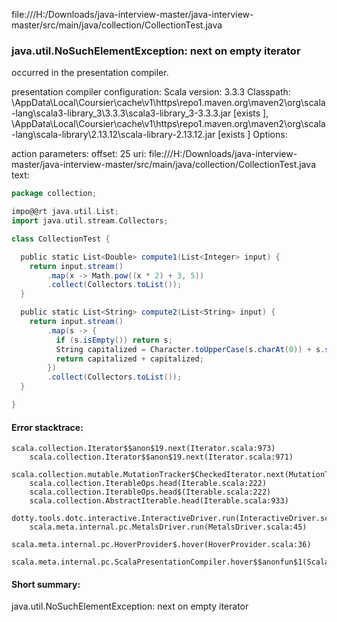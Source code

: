 file:///H:/Downloads/java-interview-master/java-interview-master/src/main/java/collection/CollectionTest.java
### java.util.NoSuchElementException: next on empty iterator

occurred in the presentation compiler.

presentation compiler configuration:
Scala version: 3.3.3
Classpath:
<HOME>\AppData\Local\Coursier\cache\v1\https\repo1.maven.org\maven2\org\scala-lang\scala3-library_3\3.3.3\scala3-library_3-3.3.3.jar [exists ], <HOME>\AppData\Local\Coursier\cache\v1\https\repo1.maven.org\maven2\org\scala-lang\scala-library\2.13.12\scala-library-2.13.12.jar [exists ]
Options:



action parameters:
offset: 25
uri: file:///H:/Downloads/java-interview-master/java-interview-master/src/main/java/collection/CollectionTest.java
text:
```scala
package collection;

impo@@rt java.util.List;
import java.util.stream.Collectors;

class CollectionTest {

  public static List<Double> compute1(List<Integer> input) {
    return input.stream()
        .map(x -> Math.pow((x * 2) + 3, 5))
        .collect(Collectors.toList());
  }

  public static List<String> compute2(List<String> input) {
    return input.stream()
        .map(s -> {
          if (s.isEmpty()) return s;
          String capitalized = Character.toUpperCase(s.charAt(0)) + s.substring(1);
          return capitalized + capitalized;
        })
        .collect(Collectors.toList());
  }

}

```



#### Error stacktrace:

```
scala.collection.Iterator$$anon$19.next(Iterator.scala:973)
	scala.collection.Iterator$$anon$19.next(Iterator.scala:971)
	scala.collection.mutable.MutationTracker$CheckedIterator.next(MutationTracker.scala:76)
	scala.collection.IterableOps.head(Iterable.scala:222)
	scala.collection.IterableOps.head$(Iterable.scala:222)
	scala.collection.AbstractIterable.head(Iterable.scala:933)
	dotty.tools.dotc.interactive.InteractiveDriver.run(InteractiveDriver.scala:168)
	scala.meta.internal.pc.MetalsDriver.run(MetalsDriver.scala:45)
	scala.meta.internal.pc.HoverProvider$.hover(HoverProvider.scala:36)
	scala.meta.internal.pc.ScalaPresentationCompiler.hover$$anonfun$1(ScalaPresentationCompiler.scala:389)
```
#### Short summary: 

java.util.NoSuchElementException: next on empty iterator